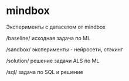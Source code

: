 # mindbox
Эксперименты с датасетом от mindbox

/baseline/ исходная задача по ML

/sandbox/ эксперименты - нейросети, стэкинг

/solution/ решение задачи ALS по ML

/sql/ задача по SQL и решение
